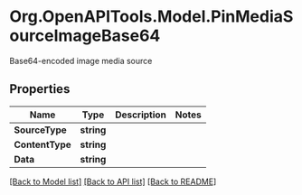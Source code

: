 # Org.OpenAPITools.Model.PinMediaSourceImageBase64
Base64-encoded image media source

## Properties

Name | Type | Description | Notes
------------ | ------------- | ------------- | -------------
**SourceType** | **string** |  | 
**ContentType** | **string** |  | 
**Data** | **string** |  | 

[[Back to Model list]](../README.md#documentation-for-models) [[Back to API list]](../README.md#documentation-for-api-endpoints) [[Back to README]](../README.md)

